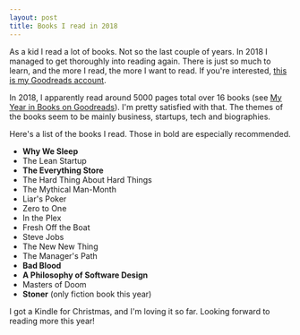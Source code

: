 ```yaml
---
layout: post
title: Books I read in 2018
---
```


As a kid I read a lot of books. Not so the last couple of years. In 2018 I managed to get thoroughly into reading again. There is just so much to learn, and the more I read, the more I want to read. If you're interested, [this is my Goodreads account](https://www.goodreads.com/user/show/3400170-vegard-stikbakke).

In 2018, I apparently read around 5000 pages total over 16 books (see [My Year in Books on Goodreads](https://www.goodreads.com/user/year_in_books/2018/3400170)). I'm pretty satisfied with that. The themes of the books seem to be mainly business, startups, tech and biographies.

Here's a list of the books I read. Those in bold are especially recommended.

- **Why We Sleep**
- The Lean Startup
- **The Everything Store**
- The Hard Thing About Hard Things
- The Mythical Man-Month
- Liar's Poker
- Zero to One
- In the Plex
- Fresh Off the Boat
- Steve Jobs
- The New New Thing
- The Manager's Path
- **Bad Blood**
- **A Philosophy of Software Design**
- Masters of Doom
- **Stoner** (only fiction book this year)

I got a Kindle for Christmas, and I'm loving it so far. Looking forward to reading more this year!
